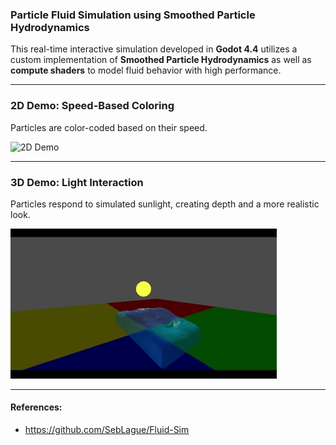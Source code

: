 ### Particle Fluid Simulation using Smoothed Particle Hydrodynamics

This real-time interactive simulation developed in **Godot 4.4** utilizes a custom implementation of **Smoothed Particle Hydrodynamics** as well as **compute shaders** to model fluid behavior with high performance.

---

### 2D Demo: Speed-Based Coloring  
Particles are color-coded based on their speed.

![2D Demo](media/2D_demo.gif)

---

### 3D Demo: Light Interaction
Particles respond to simulated sunlight, creating depth and a more realistic look.

![3D Demo](media/3D_demo.gif)

---
#### References:
- https://github.com/SebLague/Fluid-Sim
